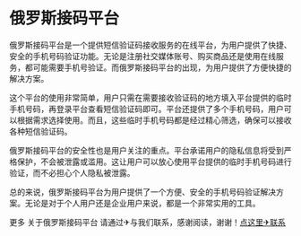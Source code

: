 # 俄罗斯接码平台

俄罗斯接码平台是一个提供短信验证码接收服务的在线平台，为用户提供了快捷、安全的手机号码验证功能。无论是注册社交媒体账号、购买商品还是使用在线服务，都可能需要手机号验证。而俄罗斯接码平台的出现，为用户提供了方便快捷的解决方案。

这个平台的使用非常简单，用户只需在需要接收验证码的地方填入平台提供的临时手机号码，再登录平台查看短信验证码即可。平台还提供了多个手机号码，用户可以根据需求选择使用。而且，这些临时手机号码都是经过精心筛选，确保可以接收各种短信验证码。

俄罗斯接码平台的安全性也是用户关注的重点。平台承诺用户的隐私信息将受到严格保护，不会被泄露或滥用。这让用户可以放心使用平台提供的临时手机号码进行验证，而不必担心个人隐私被泄露。

总的来说，俄罗斯接码平台为用户提供了一个方便、安全的手机号码验证解决方案。无论是对于个人用户还是企业用户来说，都是一个非常实用的工具。

更多 关于俄罗斯接码平台 请通过✈与我们联系，感谢阅读，谢谢！[点这里✈联系](https://gg.k02.cc)